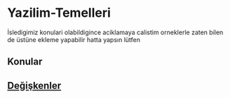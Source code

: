 # Yazilim-Temelleri
İsledigimiz konulari olabildigince aciklamaya  calistim orneklerle zaten bilen de üstüne ekleme yapabilir hatta yapsın lütfen

## Konular
## [Değişkenler](https://github.com/BMDINNER/Yazilim-Temelleri/tree/main/Python/Degiskenler)

